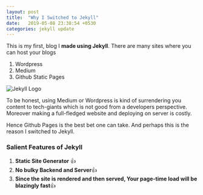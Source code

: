 ```yaml
---
layout: post
title:  "Why I Switched to Jekyll"
date:   2019-05-08 23:38:54 +0530
categories: jekyll update
---
```



This is my first, blog I **made using Jekyll**. There are many sites where you can host your blogs
1. Wordpress
2. Medium
3. Github Static Pages

![Jekyll Logo](https://cdn-images-1.medium.com/max/1200/0*N8RG95bKJnnF-wpL.png)

To be honest, using Medium or Wordpress is kind of surrendering you content to tech-giants which is not good from a developers perspective. Moreover making a full-fledged website and deploying on server is costly. 

Hence Github Pages is the best bet one can take. And perhaps this is  the reason I switched to Jekyll.

### Salient Features of Jekyll
1. **Static Site Generator** :+1:
2. **No bulky Backend and Server**:+1:
3. **Since the site is rendered and then served, Your page-time load will be blazingly fast**:+1:
